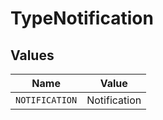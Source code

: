 # TypeNotification


## Values

| Name           | Value          |
| -------------- | -------------- |
| `NOTIFICATION` | Notification   |
